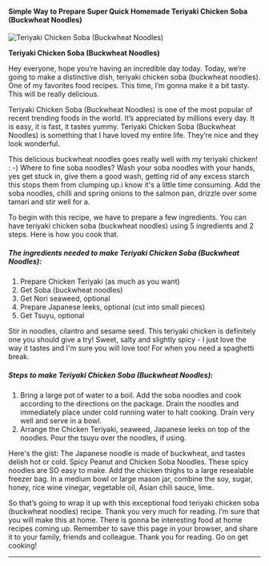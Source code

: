             

#### Simple Way to Prepare Super Quick Homemade Teriyaki Chicken Soba (Buckwheat Noodles)

![Teriyaki Chicken Soba (Buckwheat Noodles)](https://img-global.cpcdn.com/recipes/2455553_8df40b68c9eb6d12/751x532cq70/teriyaki-chicken-soba-buckwheat-noodles-recipe-main-photo.jpg)

**Teriyaki Chicken Soba (Buckwheat Noodles)**

Hey everyone, hope you’re having an incredible day today. Today, we’re going to make a distinctive dish, teriyaki chicken soba (buckwheat noodles). One of my favorites food recipes. This time, I’m gonna make it a bit tasty. This will be really delicious.

Teriyaki Chicken Soba (Buckwheat Noodles) is one of the most popular of recent trending foods in the world. It’s appreciated by millions every day. It is easy, it is fast, it tastes yummy. Teriyaki Chicken Soba (Buckwheat Noodles) is something that I have loved my entire life. They’re nice and they look wonderful.

This delicious buckwheat noodles goes really well with my teriyaki chicken! : -) Where to fine soba noodles? Wash your soba noodles with your hands, yes get stuck in, give them a good wash, getting rid of any excess starch this stops them from clumping up.i know it's a little time consuming. Add the soba noodles, chilli and spring onions to the salmon pan, drizzle over some tamari and stir well for a.

To begin with this recipe, we have to prepare a few ingredients. You can have teriyaki chicken soba (buckwheat noodles) using 5 ingredients and 2 steps. Here is how you cook that.

##### The ingredients needed to make Teriyaki Chicken Soba (Buckwheat Noodles):

1.  Prepare Chicken Teriyaki (as much as you want)
2.  Get Soba (buckwheat noodles)
3.  Get Nori seaweed, optional
4.  Prepare Japanese leeks, optional (cut into small pieces)
5.  Get Tsuyu, optional

Stir in noodles, cilantro and sesame seed. This teriyaki chicken is definitely one you should give a try! Sweet, salty and slightly spicy - I just love the way it tastes and I'm sure you will love too! For when you need a spaghetti break.

##### Steps to make Teriyaki Chicken Soba (Buckwheat Noodles):

1.  Bring a large pot of water to a boil. Add the soba noodles and cook according to the directions on the package. Drain the noodles and immediately place under cold running water to halt cooking. Drain very well and serve in a bowl.
2.  Arrange the Chicken Teriyaki, seaweed, Japanese leeks on top of the noodles. Pour the tsuyu over the noodles, if using.

Here's the gist: The Japanese noodle is made of buckwheat, and tastes delish hot or cold. Spicy Peanut and Chicken Soba Noodles. These spicy noodles are SO easy to make. Add the chicken thighs to a large resealable freezer bag. In a medium bowl or large mason jar, combine the soy, sugar, honey, rice wine vinegar, vegetable oil, Asian chili sauce, lime.

So that’s going to wrap it up with this exceptional food teriyaki chicken soba (buckwheat noodles) recipe. Thank you very much for reading. I’m sure that you will make this at home. There is gonna be interesting food at home recipes coming up. Remember to save this page in your browser, and share it to your family, friends and colleague. Thank you for reading. Go on get cooking!

* * *